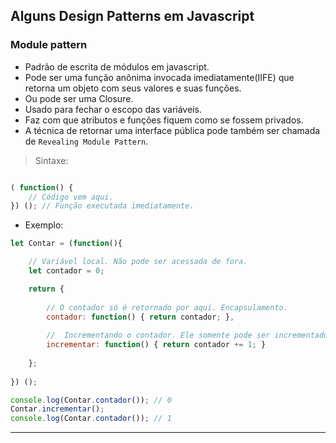 ## Alguns Design Patterns em Javascript

### Module pattern

* Padrão de escrita de módulos em javascript.
* Pode ser uma função anônima invocada imediatamente(IIFE) que retorna um objeto com seus valores e suas funções.
* Ou pode ser uma Closure.
* Usado para fechar o escopo das variáveis.
* Faz com que atributos e funções fiquem como se fossem privados.
* A técnica de retornar uma interface pública pode também ser chamada de `Revealing Module Pattern`.

> Sintaxe:

```js

( function() {
    // Código vem aqui.
}) (); // Função executada imediatamente.


```

* Exemplo:

```js
let Contar = (function(){

    // Variável local. Não pode ser acessada de fora.
    let contador = 0; 

    return {    
    
        // O contador só é retornado por aqui. Encapsulamento.
        contador: function() { return contador; },
        
        //  Incrementando o contador. Ele somente pode ser incrementado por aqui.
        incrementar: function() { return contador += 1; }        
        
    };
    
}) ();
```

```js
console.log(Contar.contador()); // 0
Contar.incrementar();
console.log(Contar.contador()); // 1
```

-----------------------------------------
